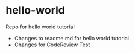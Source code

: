 # hello-world
Repo for hello world tutorial

- Changes to readme.md for hello world tutorial
- Changes for CodeReview Test
